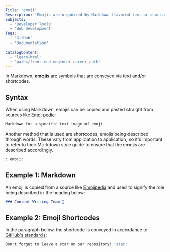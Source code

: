 ```yaml
---
Title: 'emoji' 
Description: 'Emojis are organized by Markdown-flavored text or shortcodes.' 
Subjects:
  - 'Developer Tools'
  - 'Web Development'
Tags: 
  - 'GitHub'
  - 'Documentation'
  
CatalogContent: 
  - 'learn-html'
  - 'paths/front-end-engineer-career-path'
---
```


In Markdown, **emojis** are symbols that are conveyed via text and/or shortcodes.

## Syntax

When using Markdown, emojis can be copied and pasted straight from sources like [Emojipedia](https://emojipedia.org/):

```md
Markdown for a specific text image of emoji 
```

Another method that is used are shortcodes, emojis being described through words. These vary from application to application, so it's important to refer to their Markdown style guide to ensure that the emojis are described accordingly.

```md
: emoji: 
```

## Example 1: Markdown

An emoji is copied from a source like [Emojipedia](https://emojipedia.org/) and used to signify the role being described in the heading below:

```md
### Content Writing Team 📝
```

## Example 2: Emoji Shortcodes

In the paragraph below, the shortcode is conveyed in accordance to [GitHub's standards](https://docs.github.com/en/get-started/writing-on-github/getting-started-with-writing-and-formatting-on-github/basic-writing-and-formatting-syntax#using-emoji):

```md
Don't forget to leave a star on our repository! :star: 
```
